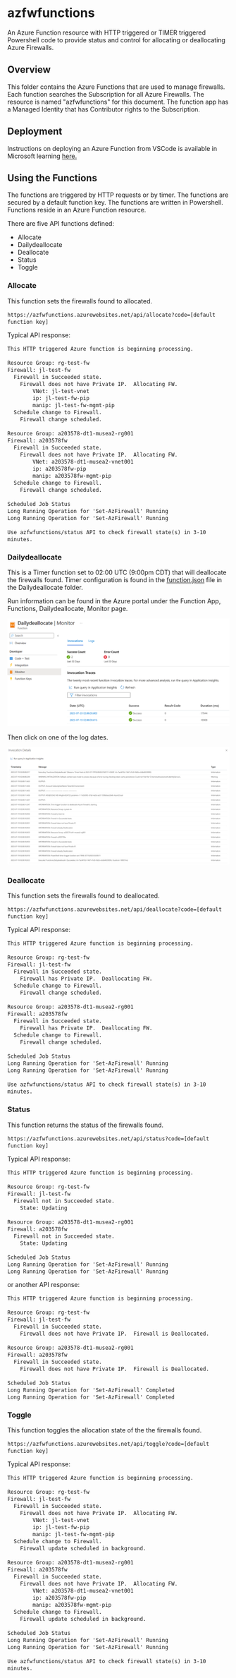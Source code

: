 # azfwfunctions

An Azure Function resource with HTTP triggered or TIMER triggered Powershell code to provide status and control for allocating or deallocating Azure Firewalls.

## Overview

This folder contains the Azure Functions that are used to manage firewalls.  Each function searches the Subscription for all Azure Firewalls.  The resource is named "azfwfunctions" for this document.  The function app has a Managed Identity that has Contributor rights to the Subscription.  

## Deployment

Instructions on deploying an Azure Function from VSCode is available in Microsoft learning [here.](https://learn.microsoft.com/en-us/azure/azure-functions/functions-develop-vs-code?tabs=powershell)

## Using the Functions

The functions are triggered by HTTP requests or by timer.  The functions are secured by a default function key.  The functions are written in Powershell.
Functions reside in an Azure Function resource.  

There are five API functions defined:

- Allocate
- Dailydeallocate
- Deallocate
- Status
- Toggle

### Allocate

This function sets the firewalls found to allocated.

```text
https://azfwfunctions.azurewebsites.net/api/allocate?code=[default function key]
```

Typical API response:

```text
This HTTP triggered Azure function is beginning processing.

Resource Group: rg-test-fw
Firewall: jl-test-fw
  Firewall in Succeeded state.
    Firewall does not have Private IP.  Allocating FW.
        VNet: jl-test-vnet
        ip: jl-test-fw-pip
        manip: jl-test-fw-mgmt-pip
  Schedule change to Firewall.
    Firewall change scheduled.

Resource Group: a203578-dt1-musea2-rg001
Firewall: a203578fw
  Firewall in Succeeded state.
    Firewall does not have Private IP.  Allocating FW.
        VNet: a203578-dt1-musea2-vnet001
        ip: a203578fw-pip
        manip: a203578fw-mgmt-pip
  Schedule change to Firewall.
    Firewall change scheduled.

Scheduled Job Status
Long Running Operation for 'Set-AzFirewall' Running
Long Running Operation for 'Set-AzFirewall' Running

Use azfwfunctions/status API to check firewall state(s) in 3-10 minutes.
```

### Dailydeallocate

This is a Timer function set to 02:00 UTC (9:00pm CDT) that will deallocate the firewalls found.  Timer configuration is found in the [function.json](Dailydeallocate/function.json) file in the Dailydeallocate folder.

Run information can be found in the Azure portal under the Function App, Functions, Dailydeallocate, Monitor page.

![Dailydeallocate](../images/monitor.png)

Then click on one of the log dates.

![Dailydeallocate](../images/monitor-log.png)

### Deallocate

This function sets the firewalls found to deallocated.

```text
https://azfwfunctions.azurewebsites.net/api/deallocate?code=[default function key]
```

Typical API response:

```text
This HTTP triggered Azure function is beginning processing.

Resource Group: rg-test-fw
Firewall: jl-test-fw
  Firewall in Succeeded state.
    Firewall has Private IP.  Deallocating FW.
  Schedule change to Firewall.
    Firewall change scheduled.

Resource Group: a203578-dt1-musea2-rg001
Firewall: a203578fw
  Firewall in Succeeded state.
    Firewall has Private IP.  Deallocating FW.
  Schedule change to Firewall.
    Firewall change scheduled.

Scheduled Job Status
Long Running Operation for 'Set-AzFirewall' Running
Long Running Operation for 'Set-AzFirewall' Running

Use azfwfunctions/status API to check firewall state(s) in 3-10 minutes.
```

### Status

This function returns the status of the firewalls found.

```text
https://azfwfunctions.azurewebsites.net/api/status?code=[default function key]
```

Typical API response:

```text
This HTTP triggered Azure function is beginning processing.

Resource Group: rg-test-fw
Firewall: jl-test-fw
  Firewall not in Succeeded state.
    State: Updating

Resource Group: a203578-dt1-musea2-rg001
Firewall: a203578fw
  Firewall not in Succeeded state.
    State: Updating

Scheduled Job Status
Long Running Operation for 'Set-AzFirewall' Running
Long Running Operation for 'Set-AzFirewall' Running
```

or another API response:

```text
This HTTP triggered Azure function is beginning processing.

Resource Group: rg-test-fw
Firewall: jl-test-fw
  Firewall in Succeeded state.
    Firewall does not have Private IP.  Firewall is Deallocated.

Resource Group: a203578-dt1-musea2-rg001
Firewall: a203578fw
  Firewall in Succeeded state.
    Firewall does not have Private IP.  Firewall is Deallocated.

Scheduled Job Status
Long Running Operation for 'Set-AzFirewall' Completed
Long Running Operation for 'Set-AzFirewall' Completed
```

### Toggle

This function toggles the allocation state of the the firewalls found.

```text
https://azfwfunctions.azurewebsites.net/api/toggle?code=[default function key]
```

Typical API response:

```text
This HTTP triggered Azure function is beginning processing.

Resource Group: rg-test-fw
Firewall: jl-test-fw
  Firewall in Succeeded state.
    Firewall does not have Private IP.  Allocating FW.
        VNet: jl-test-vnet
        ip: jl-test-fw-pip
        manip: jl-test-fw-mgmt-pip
  Schedule change to Firewall.
    Firewall update scheduled in background.

Resource Group: a203578-dt1-musea2-rg001
Firewall: a203578fw
  Firewall in Succeeded state.
    Firewall does not have Private IP.  Allocating FW.
        VNet: a203578-dt1-musea2-vnet001
        ip: a203578fw-pip
        manip: a203578fw-mgmt-pip
  Schedule change to Firewall.
    Firewall update scheduled in background.

Scheduled Job Status
Long Running Operation for 'Set-AzFirewall' Running
Long Running Operation for 'Set-AzFirewall' Running

Use azfwfunctions/status API to check firewall state(s) in 3-10 minutes.
```

